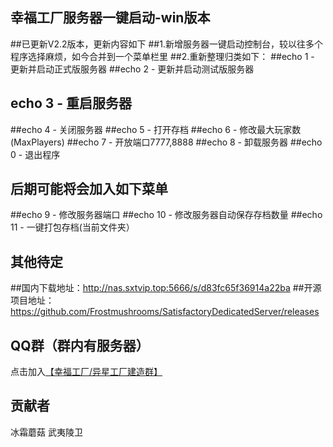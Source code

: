 ## 幸福工厂服务器一键启动-win版本
##已更新V2.2版本，更新内容如下
##1.新增服务器一键启动控制台，较以往多个程序选择麻烦，如今合并到一个菜单栏里
##2.重新整理归类如下：
##echo 1 - 更新并启动正式版服务器
##echo 2 - 更新并启动测试版服务器
## echo 3 - 重启服务器
##echo 4 - 关闭服务器
##echo 5 - 打开存档
##echo 6 - 修改最大玩家数(MaxPlayers)
##echo 7 - 开放端口7777,8888
##echo 8 - 卸载服务器
##echo 0 - 退出程序

## 后期可能将会加入如下菜单
##echo 9 - 修改服务器端口
##echo 10 - 修改服务器自动保存存档数量
##echo 11 - 一键打包存档(当前文件夹）
## 其他待定

##国内下载地址：http://nas.sxtvip.top:5666/s/d83fc65f36914a22ba
##开源项目地址：https://github.com/Frostmushrooms/SatisfactoryDedicatedServer/releases
## QQ群（群内有服务器）

点击加入[【幸福工厂/异星工厂建造群】](https://qm.qq.com/q/8fPrHJ44G4)

## 贡献者

冰霜蘑菇 武夷陵卫

